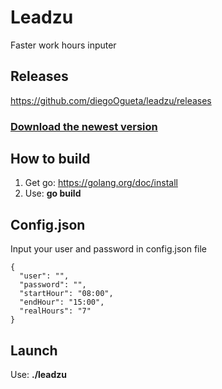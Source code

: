 # Leadzu
Faster work hours inputer


## Releases
https://github.com/diegoOgueta/leadzu/releases

### [Download the newest version](https://github.com/diegoOgueta/leadzu/releases/download/v1.0.0/leadzu-v1.0.0.zip)

## How to build
1. Get go: https://golang.org/doc/install
2. Use: **go build**

## Config.json
Input your user and password in config.json file

````
{
  "user": "",
  "password": "",
  "startHour": "08:00",
  "endHour": "15:00",
  "realHours": "7"
}
````

## Launch
Use: **./leadzu**
